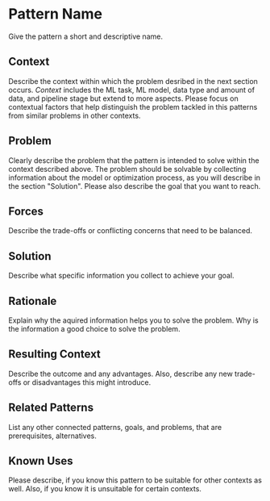 # Pattern Name
Give the pattern a short and descriptive name.



## Context
Describe the context within which the problem desribed in the next section occurs.
*Context* includes the ML task, ML model, data type and amount of data, and pipeline stage but extend to more aspects.
Please focus on contextual factors that help distinguish the problem tackled in this patterns from similar problems in other contexts.


## Problem
Clearly describe the problem that the pattern is intended to solve within the context described above. The problem should be solvable by collecting information about the model or optimization process, as you will describe in the section "Solution". Please also describe the goal that you want to reach.


## Forces
Describe the trade-offs or conflicting concerns that need to be balanced.


## Solution
Describe what specific information you collect to achieve your goal.


## Rationale
Explain why the aquired information helps you to solve the problem. Why is the information a good choice to solve the problem.


## Resulting Context
Describe the outcome and any advantages. Also, describe any new trade-offs or disadvantages this might introduce.


## Related Patterns
List any other connected patterns, goals, and problems, that are prerequisites, alternatives.


## Known Uses
Please describe, if you know this pattern to be suitable for other contexts as well. Also, if you know it is unsuitable for certain contexts.







